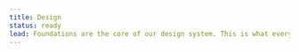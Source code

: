 ```yaml
---
title: Design
status: ready
lead: Foundations are the core of our design system. This is what everything else is built from.
---
```

